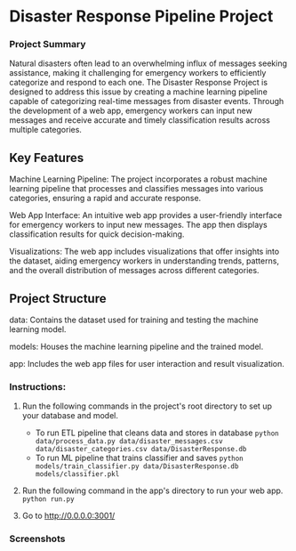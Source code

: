 # Disaster Response Pipeline Project

### Project Summary
Natural disasters often lead to an overwhelming influx of messages seeking assistance, making it challenging for emergency workers to efficiently categorize and respond to each one. The Disaster Response Project is designed to address this issue by creating a machine learning pipeline capable of categorizing real-time messages from disaster events. Through the development of a web app, emergency workers can input new messages and receive accurate and timely classification results across multiple categories.


## Key Features
Machine Learning Pipeline: The project incorporates a robust machine learning pipeline that processes and classifies messages into various categories, ensuring a rapid and accurate response.

Web App Interface: An intuitive web app provides a user-friendly interface for emergency workers to input new messages. The app then displays classification results for quick decision-making.

Visualizations: The web app includes visualizations that offer insights into the dataset, aiding emergency workers in understanding trends, patterns, and the overall distribution of messages across different categories.


## Project Structure
data: Contains the dataset used for training and testing the machine learning model.

models: Houses the machine learning pipeline and the trained model.

app: Includes the web app files for user interaction and result visualization.


### Instructions:
1. Run the following commands in the project's root directory to set up your database and model.

    - To run ETL pipeline that cleans data and stores in database
        `python data/process_data.py data/disaster_messages.csv data/disaster_categories.csv data/DisasterResponse.db`
    - To run ML pipeline that trains classifier and saves
        `python models/train_classifier.py data/DisasterResponse.db models/classifier.pkl`

2. Run the following command in the app's directory to run your web app.
    `python run.py`

3. Go to http://0.0.0.0:3001/


### Screenshots

